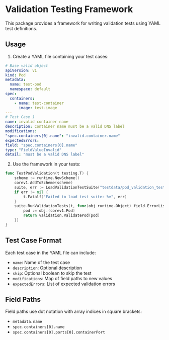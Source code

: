# Validation Testing Framework

This package provides a framework for writing validation tests using YAML test definitions.

## Usage

1. Create a YAML file containing your test cases: 

```yaml
# Base valid object
apiVersion: v1
kind: Pod
metadata:
  name: test-pod
  namespace: default
spec:
  containers:
    - name: test-container
      image: test-image
---
# Test Case 1
name: invalid container name
description: Container name must be a valid DNS label
modifications:
"spec.containers[0].name": "invalid.container.name"
expectedErrors:
field: "spec.containers[0].name"
type: "FieldValueInvalid"
detail: "must be a valid DNS label"
```

2. Use the framework in your tests:

```go
func TestPodValidation(t testing.T) {
    scheme := runtime.NewScheme()
    corev1.AddToScheme(scheme)
    suite, err := LoadValidationTestSuite("testdata/pod_validation_test.yaml", scheme)
    if err != nil {
        t.Fatalf("Failed to load test suite: %v", err)
    }
    suite.RunValidationTests(t, func(obj runtime.Object) field.ErrorList {      
        pod := obj.(corev1.Pod)
        return validation.ValidatePod(pod)
    })
}
```

## Test Case Format

Each test case in the YAML file can include:

- `name`: Name of the test case
- `description`: Optional description
- `skip`: Optional boolean to skip the test
- `modifications`: Map of field paths to new values
- `expectedErrors`: List of expected validation errors

## Field Paths

Field paths use dot notation with array indices in square brackets:

- `metadata.name`
- `spec.containers[0].name`
- `spec.containers[0].ports[0].containerPort`